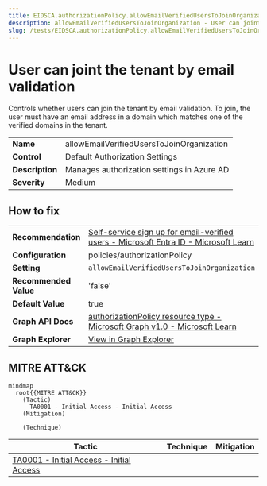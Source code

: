 ```yaml
---
title: EIDSCA.authorizationPolicy.allowEmailVerifiedUsersToJoinOrganization
description: allowEmailVerifiedUsersToJoinOrganization - User can joint the tenant by email validation
slug: /tests/EIDSCA.authorizationPolicy.allowEmailVerifiedUsersToJoinOrganization
---
```


# User can joint the tenant by email validation

Controls whether users can join the tenant by email validation. To join, the user must have an email address in a domain which matches one of the verified domains in the tenant.

| | |
|-|-|
| **Name** | allowEmailVerifiedUsersToJoinOrganization |
| **Control** | Default Authorization Settings |
| **Description** | Manages authorization settings in Azure AD |
| **Severity** | Medium |

## How to fix
| | |
|-|-|
| **Recommendation** | [Self-service sign up for email-verified users - Microsoft Entra ID - Microsoft Learn](https://learn.microsoft.com/en-us/azure/active-directory/enterprise-users/directory-self-service-signup) |
| **Configuration** | policies/authorizationPolicy |
| **Setting** | `allowEmailVerifiedUsersToJoinOrganization` |
| **Recommended Value** | 'false' |
| **Default Value** | true |
| **Graph API Docs** | [authorizationPolicy resource type - Microsoft Graph v1.0 - Microsoft Learn](https://learn.microsoft.com/en-us/graph/api/resources/authorizationpolicy) |
| **Graph Explorer** | [View in Graph Explorer](https://developer.microsoft.com/en-us/graph/graph-explorer?request=policies/authorizationPolicy&method=GET&version=beta&GraphUrl=https://graph.microsoft.com) |


## MITRE ATT&CK

```mermaid
mindmap
  root{{MITRE ATT&CK}}
    (Tactic)
      TA0001 - Initial Access - Initial Access
    (Mitigation)

    (Technique)

```
|Tactic|Technique|Mitigation|
|---|---|---|
|[TA0001 - Initial Access - Initial Access](https://attack.mitre.org/tactics/TA0001)|||

